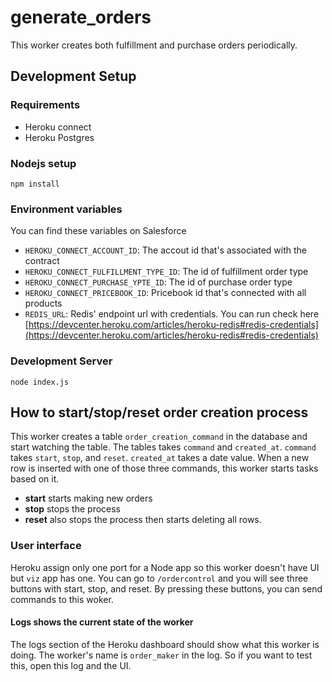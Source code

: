 
# generate_orders

This worker creates both fulfillment and purchase orders periodically.

## Development Setup

### Requirements

- Heroku connect
- Heroku Postgres

### Nodejs setup

```shell
npm install
```

### Environment variables

You can find these variables on Salesforce

- `HEROKU_CONNECT_ACCOUNT_ID`: The accout id that's associated with the contract
- `HEROKU_CONNECT_FULFILLMENT_TYPE_ID`: The id of fulfillment order type
- `HEROKU_CONNECT_PURCHASE_YPTE_ID`: The id of purchase order type
- `HEROKU_CONNECT_PRICEBOOK_ID`: Pricebook id that's connected with all products
- `REDIS_URL`: Redis' endpoint url with credentials. You can run check here [https://devcenter.heroku.com/articles/heroku-redis#redis-credentials](https://devcenter.heroku.com/articles/heroku-redis#redis-credentials)

### Development Server

```shell
node index.js
```

## How to start/stop/reset order creation process

This worker creates a table `order_creation_command` in the database and start watching the table.
The tables takes `command` and `created_at`.
`command` takes `start`, `stop`, and `reset`.
`created_at` takes a date value.
When a new row is inserted with one of those three commands, this worker starts tasks based on it.

- **start** starts making new orders
- **stop** stops the process
- **reset** also stops the process then starts deleting all rows.

### User interface

Heroku assign only one port for a Node app so this worker doesn't have UI but `viz` app has one.
You can go to `/ordercontrol` and you will see three buttons with start, stop, and reset.
By pressing these buttons, you can send commands to this woker.

#### Logs shows the current state of the worker

The logs section of the Heroku dashboard should show what this worker is doing.
The worker's name is `order_maker` in the log.
So if you want to test this, open this log and the UI.

